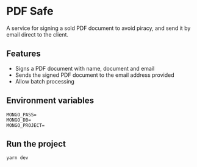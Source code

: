 # PDF Safe

A service for signing a sold PDF document to avoid piracy, and send it by email direct to the client.

## Features

- Signs a PDF document with name, document and email
- Sends the signed PDF document to the email address provided
- Allow batch processing

## Environment variables

```
MONGO_PASS=
MONGO_DB=
MONGO_PROJECT=
```

## Run the project

```
yarn dev
```


